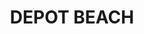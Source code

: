 ---
lastmod: '2025-04-06T06:05:20+00:00'
latitude: -35.62629294
layout: suburb
longitude: 150.3214736
postcode: '2536'
state: NSW
title: DEPOT BEACH
url: /nsw/depot-beach/
---